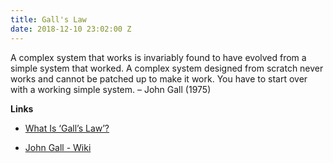 ```yaml
---
title: Gall's Law
date: 2018-12-10 23:02:00 Z
---
```


A complex system that works is invariably found to have evolved from a simple system that worked. A complex system designed from scratch never works and cannot be patched up to make it work. You have to start over with a working simple system. – John Gall (1975)

**Links**

* [What Is ‘Gall’s Law’?](https://personalmba.com/galls-law/)

* [John Gall - Wiki](https://en.wikipedia.org/wiki/John_Gall_%28author%29#Gall.27s_law)